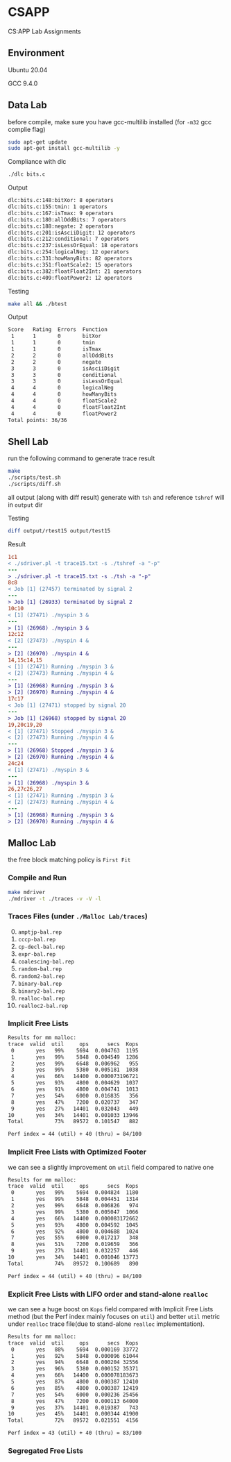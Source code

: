 # CSAPP
CS:APP Lab Assignments

## Environment

Ubuntu 20.04

GCC    9.4.0

## Data Lab

before compile, make sure you have gcc-multilib installed (for `-m32` gcc complie flag)

```bash
sudo apt-get update
sudo apt-get install gcc-multilib -y
```
Compliance with dlc

```bash
./dlc bits.c
```

Output

```bash
dlc:bits.c:148:bitXor: 8 operators
dlc:bits.c:155:tmin: 1 operators
dlc:bits.c:167:isTmax: 9 operators
dlc:bits.c:180:allOddBits: 7 operators
dlc:bits.c:188:negate: 2 operators
dlc:bits.c:201:isAsciiDigit: 12 operators
dlc:bits.c:212:conditional: 7 operators
dlc:bits.c:237:isLessOrEqual: 18 operators
dlc:bits.c:254:logicalNeg: 12 operators
dlc:bits.c:331:howManyBits: 82 operators
dlc:bits.c:351:floatScale2: 15 operators
dlc:bits.c:382:floatFloat2Int: 21 operators
dlc:bits.c:409:floatPower2: 12 operators
```

Testing

```bash
make all && ./btest
```

Output

```bash
Score   Rating  Errors  Function
 1      1       0       bitXor
 1      1       0       tmin
 1      1       0       isTmax
 2      2       0       allOddBits
 2      2       0       negate
 3      3       0       isAsciiDigit
 3      3       0       conditional
 3      3       0       isLessOrEqual
 4      4       0       logicalNeg
 4      4       0       howManyBits
 4      4       0       floatScale2
 4      4       0       floatFloat2Int
 4      4       0       floatPower2
Total points: 36/36
```

## Shell Lab

run the following command to generate trace result

```bash
make
./scripts/test.sh
./scripts/diff.sh
```

all output (along with diff result) generate with `tsh` and reference `tshref` will in `output` dir

Testing

```bash
diff output/rtest15 output/test15
```

Result


```diff
1c1
< ./sdriver.pl -t trace15.txt -s ./tshref -a "-p"
---
> ./sdriver.pl -t trace15.txt -s ./tsh -a "-p"
8c8
< Job [1] (27457) terminated by signal 2
---
> Job [1] (26933) terminated by signal 2
10c10
< [1] (27471) ./myspin 3 &
---
> [1] (26968) ./myspin 3 &
12c12
< [2] (27473) ./myspin 4 &
---
> [2] (26970) ./myspin 4 &
14,15c14,15
< [1] (27471) Running ./myspin 3 &
< [2] (27473) Running ./myspin 4 &
---
> [1] (26968) Running ./myspin 3 &
> [2] (26970) Running ./myspin 4 &
17c17
< Job [1] (27471) stopped by signal 20
---
> Job [1] (26968) stopped by signal 20
19,20c19,20
< [1] (27471) Stopped ./myspin 3 &
< [2] (27473) Running ./myspin 4 &
---
> [1] (26968) Stopped ./myspin 3 &
> [2] (26970) Running ./myspin 4 &
24c24
< [1] (27471) ./myspin 3 &
---
> [1] (26968) ./myspin 3 &
26,27c26,27
< [1] (27471) Running ./myspin 3 &
< [2] (27473) Running ./myspin 4 &
---
> [1] (26968) Running ./myspin 3 &
> [2] (26970) Running ./myspin 4 &

```

## Malloc Lab

the free block matching policy is `First Fit`

### Compile and Run
```bash
make mdriver
./mdriver -t ./traces -v -V -l
```

### Traces Files (under `./Malloc Lab/traces`)

 0. `amptjp-bal.rep`
 1. `cccp-bal.rep`
 2. `cp-decl-bal.rep`
 3. `expr-bal.rep`
 4. `coalescing-bal.rep`
 5. `random-bal.rep`
 6. `random2-bal.rep`
 7. `binary-bal.rep`
 8. `binary2-bal.rep`
 9. `realloc-bal.rep`
10. `realloc2-bal.rep`

### Implicit Free Lists

```txt
Results for mm malloc:
trace  valid  util     ops      secs  Kops
 0       yes   99%    5694  0.004763  1195
 1       yes   99%    5848  0.004549  1286
 2       yes   99%    6648  0.006962   955
 3       yes   99%    5380  0.005181  1038
 4       yes   66%   14400  0.000073196721
 5       yes   93%    4800  0.004629  1037
 6       yes   91%    4800  0.004741  1013
 7       yes   54%    6000  0.016835   356
 8       yes   47%    7200  0.020737   347
 9       yes   27%   14401  0.032043   449
10       yes   34%   14401  0.001033 13946
Total          73%   89572  0.101547   882

Perf index = 44 (util) + 40 (thru) = 84/100
```

### Implicit Free Lists with Optimized Footer

we can see a slightly improvement on `util` field compared to native one 

```txt
Results for mm malloc:
trace  valid  util     ops      secs  Kops
 0       yes   99%    5694  0.004824  1180
 1       yes   99%    5848  0.004451  1314
 2       yes   99%    6648  0.006826   974
 3       yes   99%    5380  0.005047  1066
 4       yes   66%   14400  0.000083172662
 5       yes   93%    4800  0.004592  1045
 6       yes   92%    4800  0.004688  1024
 7       yes   55%    6000  0.017217   348
 8       yes   51%    7200  0.019659   366
 9       yes   27%   14401  0.032257   446
10       yes   34%   14401  0.001046 13773
Total          74%   89572  0.100689   890

Perf index = 44 (util) + 40 (thru) = 84/100
```

### Explicit Free Lists with LIFO order and stand-alone `realloc`

we can see a huge boost on `Kops` field compared with Implicit Free Lists method (but the Perf index mainly focuses on `util`) and better `util` metric under `realloc` trace file(due to stand-alone `realloc` implementation).

```txt
Results for mm malloc:
trace  valid  util     ops      secs  Kops
 0       yes   88%    5694  0.000169 33772
 1       yes   92%    5848  0.000096 61044
 2       yes   94%    6648  0.000204 32556
 3       yes   96%    5380  0.000152 35371
 4       yes   66%   14400  0.000078183673
 5       yes   87%    4800  0.000387 12410
 6       yes   85%    4800  0.000387 12419
 7       yes   54%    6000  0.000236 25456
 8       yes   47%    7200  0.000113 64000
 9       yes   37%   14401  0.019387   743
10       yes   45%   14401  0.000344 41900
Total          72%   89572  0.021551  4156

Perf index = 43 (util) + 40 (thru) = 83/100
```

### Segregated Free Lists

